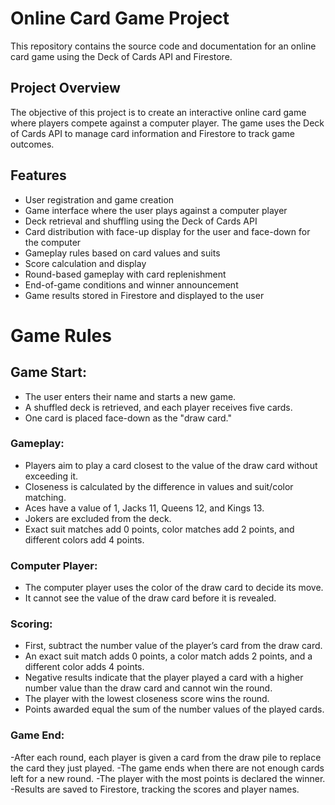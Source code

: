 # Online Card Game Project

This repository contains the source code and documentation for an online card game using the Deck of Cards API and Firestore.

## Project Overview

The objective of this project is to create an interactive online card game where players compete against a computer player. The game uses the Deck of Cards API to manage card information and Firestore to track game outcomes.

## Features

- User registration and game creation
- Game interface where the user plays against a computer player
- Deck retrieval and shuffling using the Deck of Cards API
- Card distribution with face-up display for the user and face-down for the computer
- Gameplay rules based on card values and suits
- Score calculation and display
- Round-based gameplay with card replenishment
- End-of-game conditions and winner announcement
- Game results stored in Firestore and displayed to the user


# Game Rules

## Game Start:

- The user enters their name and starts a new game.
- A shuffled deck is retrieved, and each player receives five cards.
- One card is placed face-down as the "draw card."


### Gameplay:

- Players aim to play a card closest to the value of the draw card without exceeding it.
- Closeness is calculated by the difference in values and suit/color matching.
- Aces have a value of 1, Jacks 11, Queens 12, and Kings 13.
- Jokers are excluded from the deck.
- Exact suit matches add 0 points, color matches add 2 points, and different colors add 4 points.


### Computer Player:

- The computer player uses the color of the draw card to decide its move.
- It cannot see the value of the draw card before it is revealed.


### Scoring:

- First, subtract the number value of the player’s card from the draw card.
- An exact suit match adds 0 points, a color match adds 2 points, and a different color adds 4 points.
- Negative results indicate that the player played a card with a higher number value than the draw card and cannot win the round.
- The player with the lowest closeness score wins the round.
- Points awarded equal the sum of the number values of the played cards.


### Game End:

-After each round, each player is given a card from the draw pile to replace the card they just played.
-The game ends when there are not enough cards left for a new round.
-The player with the most points is declared the winner.
-Results are saved to Firestore, tracking the scores and player names.
